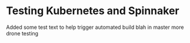 # Testing Kubernetes and Spinnaker

Added some test text to help trigger automated build
blah
in master
more drone testing
